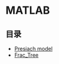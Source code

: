 # MATLAB
## 目录
* [Presiach model](https://github.com/Ceneses/MATLAB/blob/master/Presiach%20model)
* [Frac_Tree](https://github.com/Ceneses/MATLAB/blob/master/Frac_Tree)
